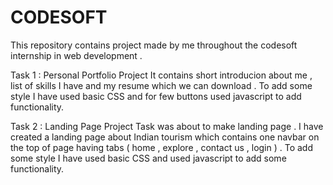# CODESOFT
This repository contains project made by me throughout the codesoft internship in web development .

Task 1 : Personal Portfolio Project
It contains short introducion about me , list of skills I have and my resume which we can download .
To add some style I have used basic CSS and for few buttons used javascript to add functionality.

Task 2 : Landing Page Project 
Task was about to make landing page . I have created a landing page about Indian tourism which contains 
one navbar on the top of page having tabs ( home , explore , contact us , login ) . 
To add some style I have used basic CSS and used javascript to add some  functionality.
